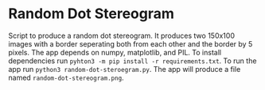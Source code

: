 # Random Dot Stereogram

Script to produce a random dot stereogram. It produces two 150x100 images with a border seperating both from each other and the border by 5 pixels. The app depends on numpy, matplotlib, and PIL. To install dependencies run `pyhton3 -m pip install -r requirements.txt`. To run the app run `python3 random-dot-steroegram.py`. The app will produce a file named `random-dot-stereogram.png`.